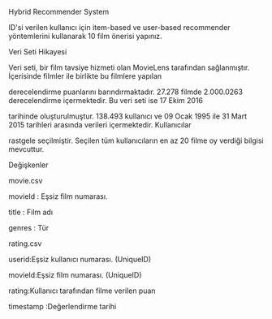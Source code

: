 Hybrid Recommender System

ID'si verilen kullanıcı için item-based ve user-based recommender yöntemlerini kullanarak 10 film önerisi yapınız.

Veri Seti Hikayesi

Veri seti, bir film tavsiye hizmeti olan MovieLens tarafından sağlanmıştır. İçerisinde filmler ile birlikte bu filmlere yapılan

derecelendirme puanlarını barındırmaktadır. 27.278 filmde 2.000.0263 derecelendirme içermektedir. Bu veri seti ise 17 Ekim 2016

tarihinde oluşturulmuştur. 138.493 kullanıcı ve 09 Ocak 1995 ile 31 Mart 2015 tarihleri arasında verileri içermektedir. Kullanıcılar

rastgele seçilmiştir. Seçilen tüm kullanıcıların en az 20 filme oy verdiği bilgisi mevcuttur.

Değişkenler

movie.csv

movieId : Eşsiz film numarası.

title : Film adı

genres : Tür

rating.csv

userid:Eşsiz kullanıcı numarası. (UniqueID)

movieId:Eşsiz film numarası. (UniqueID)

rating:Kullanıcı tarafından filme verilen puan

timestamp :Değerlendirme tarihi
